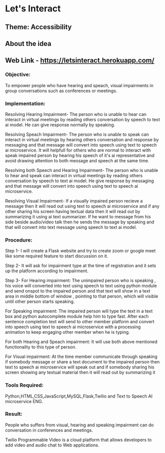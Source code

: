 # Let's Interact
## Theme: Accessibility
## About the idea
## Web Link - https://letsinteract.herokuapp.com/
### Objective:
To empower people who have hearing and speach, visual impairments in group conversations such as conferences or meetings.

### Implementation:
Resolving Hearing Impairment- The person who is unable to hear can interact in virtual meetings by reading others conversation by speech to text ai model. He can give response normally by speaking.

Resolving Speach Impairment- The person who is unable to speak can interact in virtual meetings by hearing others conversation and response by messaging and that message will convert into speech using text to speech ai microservice. It will helpfull for others who are normal to interact with speak impaired person by hearing his speech of it's ai representative and avoid drawing attention to both message and speech at the same time.

Resolving both Speech and Hearing Impairment- The person who is unable to hear and speak can interact in virtual meetings by reading others conversation by speech to text ai model. He give response by messaging and that message will convert into speech using text to speech ai microservice.

Resolving Visual Impairment- If a visually impaired person recieve a message then it will read out using text to speech ai microservice and if any other sharing his screen having textual data then it will read out by summarizing it using ai text summarizer. If he want to message from his side beside audio/video talk then he sends the message by speaking and that will convert into text message using speech to text ai model.

### Procedure:
Step 1- I will create a Flask website and try to create zoom or google meet like some required feature to start discussion on it.

Step 2- It will ask for impairment type at the time of registration and it sets up the platform according to impairment.

Step 3- For Hearing impairment: The unimpaired person who is speaking , his voice will converted into text using speech to text using python module and send onspot to the impaired person and that text will show in a text area in middle bottom of window , pointing to that person, which will visible until other person starts speaking.

For Speaking impairment: The impaired person will type the text in a text box and python autocomplete module help him to type fast. After each sentence completion text will send to other member platform and convert into speech using text to speech ai microservice with a processing animation to keep engaging other member when he is typing.

For both Hearing and Speach impairment: It will use both above mentioned functionality to this type of person.

For Visual impairment: At the time member communicate through speaking if somebody message or share a text document to the impaired person then text to speech ai microservice will speak out and if somebody sharing his screen showing any textual material then it will read out by summarizing it

### Tools Required:
Python,HTML,CSS,JavaScript,MySQL,Flask,Twilio and Text to Speech AI microservice ENG.

### Result:
People who suffers from visual, hearing and speaking impairment can do conversation in conferences and meetings.

Twilio Programmable Video is a cloud platform that allows developers to add video and audio chat to Web applications.
